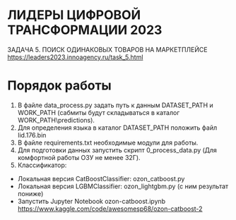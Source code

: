 # ЛИДЕРЫ ЦИФРОВОЙ ТРАНСФОРМАЦИИ 2023
ЗАДАЧА 5.
ПОИСК ОДИНАКОВЫХ ТОВАРОВ НА МАРКЕТПЛЕЙСЕ
https://leaders2023.innoagency.ru/task_5.html

# Порядок работы

1. В файле data_process.py задать путь к данным DATASET_PATH и WORK_PATH (сабмиты будут складываться в каталог WORK_PATH\predictions).
2. Для определения языка в каталог DATASET_PATH положить файл lid.176.bin
3. В файле requirements.txt необходимые модули для работы.
4. Для подготовки данных запустить скрипт 0_process_data.py (Для комфортной работы ОЗУ не менее 32Г).
5. Классификатор:
  - Локальная версия CatBoostClassifier: ozon_catboost.py 
  - Локальная версия LGBMClassifier: ozon_lightgbm.py (с ним результат пониже)
  - Запустить Jupyter Notebook ozon-catboost.ipynb https://www.kaggle.com/code/awesomesp68/ozon-catboost-2
